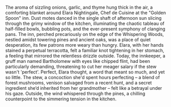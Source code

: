 The aroma of sizzling onions, garlic, and thyme hung thick in the air, a comforting blanket around Elara Nightingale, Chef de Cuisine at the "Golden Spoon" inn.  Dust motes danced in the single shaft of afternoon sun slicing through the grimy window of the kitchen, illuminating the chaotic tableau of half-filled bowls, bubbling pots, and the ever-present symphony of clanging pans.  The inn, perched precariously on the edge of the Whispering Woods, nestled amidst towering pines and ancient oaks, was a place of quiet desperation, its few patrons more weary than hungry.  Elara, with her hands stained a perpetual terracotta, felt a familiar knot tightening in her stomach, a feeling that mirrored the relentless drizzle outside.  Today, the innkeeper, a gruff man named Bartholomew with eyes like chipped flint, had been particularly demanding, threatening to cut her meager salary if the stew wasn't 'perfect'.  Perfect, Elara thought, a word that meant so much, and yet so little.  The stew, a concoction she'd spent hours perfecting – a blend of forest mushrooms, venison salvaged from a recent hunt, and a secret ingredient she’d inherited from her grandmother – felt like a betrayal under his gaze.  Outside, the wind whispered through the pines, a chilling counterpoint to the simmering tension in the kitchen.
